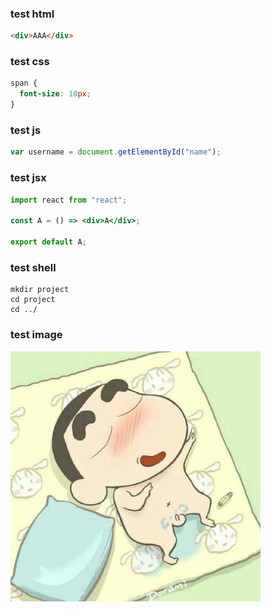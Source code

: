 ### test html

```html
<div>AAA</div>
```

### test css

```css
span {
  font-size: 10px;
}
```

### test js

```js
var username = document.getElementById("name");
```

### test jsx

```jsx
import react from "react";

const A = () => <div>A</div>;

export default A;
```

### test shell

```
mkdir project
cd project
cd ../
```

### test image

![avatar](/images/avatar.jpeg)
